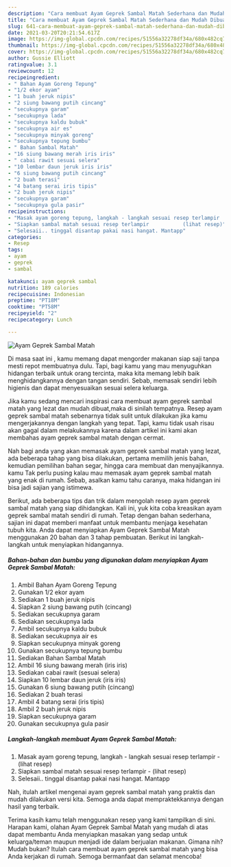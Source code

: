 ```yaml
---
description: "Cara membuat Ayam Geprek Sambal Matah Sederhana dan Mudah Dibuat"
title: "Cara membuat Ayam Geprek Sambal Matah Sederhana dan Mudah Dibuat"
slug: 641-cara-membuat-ayam-geprek-sambal-matah-sederhana-dan-mudah-dibuat
date: 2021-03-20T20:21:54.617Z
image: https://img-global.cpcdn.com/recipes/51556a32278df34a/680x482cq70/ayam-geprek-sambal-matah-foto-resep-utama.jpg
thumbnail: https://img-global.cpcdn.com/recipes/51556a32278df34a/680x482cq70/ayam-geprek-sambal-matah-foto-resep-utama.jpg
cover: https://img-global.cpcdn.com/recipes/51556a32278df34a/680x482cq70/ayam-geprek-sambal-matah-foto-resep-utama.jpg
author: Gussie Elliott
ratingvalue: 3.1
reviewcount: 12
recipeingredient:
- " Bahan Ayam Goreng Tepung"
- "1/2 ekor ayam"
- "1 buah jeruk nipis"
- "2 siung bawang putih cincang"
- "secukupnya garam"
- "secukupnya lada"
- "secukupnya kaldu bubuk"
- "secukupnya air es"
- "secukupnya minyak goreng"
- "secukupnya tepung bumbu"
- " Bahan Sambal Matah"
- "16 siung bawang merah iris iris"
- " cabai rawit sesuai selera"
- "10 lembar daun jeruk iris iris"
- "6 siung bawang putih cincang"
- "2 buah terasi"
- "4 batang serai iris tipis"
- "2 buah jeruk nipis"
- "secukupnya garam"
- "secukupnya gula pasir"
recipeinstructions:
- "Masak ayam goreng tepung, langkah - langkah sesuai resep terlampir           (lihat resep)"
- "Siapkan sambal matah sesuai resep terlampir           (lihat resep)"
- "Selesaii.. tinggal disantap pakai nasi hangat. Mantapp"
categories:
- Resep
tags:
- ayam
- geprek
- sambal

katakunci: ayam geprek sambal 
nutrition: 189 calories
recipecuisine: Indonesian
preptime: "PT18M"
cooktime: "PT58M"
recipeyield: "2"
recipecategory: Lunch

---
```



![Ayam Geprek Sambal Matah](https://img-global.cpcdn.com/recipes/51556a32278df34a/680x482cq70/ayam-geprek-sambal-matah-foto-resep-utama.jpg)

Di masa  saat ini , kamu memang dapat mengorder makanan siap saji tanpa mesti repot membuatnya dulu. Tapi, bagi kamu yang mau menyuguhkan hidangan terbaik untuk orang tercinta, maka kita memang lebih baik menghidangkannya dengan tangan sendiri. Sebab, memasak sendiri lebih higienis dan dapat menyesuaikan sesuai selera keluarga.

Jika kamu sedang mencari inspirasi cara membuat ayam geprek sambal matah yang lezat dan mudah dibuat,maka di sinilah tempatnya. Resep ayam geprek sambal matah  sebenarnya tidak sulit untuk dilakukan jika kamu mengerjakannya dengan langkah yang tepat. Tapi, kamu tidak usah risau akan gagal dalam melakukannya 
karena dalam artikel ini kami akan membahas ayam geprek sambal matah dengan cermat.  



Nah bagi anda yang akan memasak ayam geprek sambal matah yang lezat, ada beberapa tahap yang bisa dilakukan, pertama memilih jenis bahan, kemudian pemilihan bahan segar, hingga cara membuat dan menyajikannya. kamu Tak perlu pusing kalau mau memasak ayam geprek sambal matah yang enak di rumah. Sebab, asalkan kamu  tahu caranya, maka hidangan ini bisa jadi sajian yang istimewa.

Berikut, ada beberapa tips dan trik dalam mengolah resep ayam geprek sambal matah yang siap dihidangkan. Kali ini, yuk kita coba kreasikan ayam geprek sambal matah sendiri di rumah. Tetap dengan bahan sederhana, sajian ini dapat memberi manfaat untuk membantu menjaga kesehatan tubuh kita. Anda dapat menyiapkan Ayam Geprek Sambal Matah menggunakan 20 bahan dan 3 tahap pembuatan. Berikut ini langkah-langkah untuk menyiapkan hidangannya.

<!--inarticleads1-->

##### Bahan-bahan dan bumbu yang digunakan dalam menyiapkan Ayam Geprek Sambal Matah:

1. Ambil  Bahan Ayam Goreng Tepung
1. Gunakan 1/2 ekor ayam
1. Sediakan 1 buah jeruk nipis
1. Siapkan 2 siung bawang putih (cincang)
1. Sediakan secukupnya garam
1. Sediakan secukupnya lada
1. Ambil secukupnya kaldu bubuk
1. Sediakan secukupnya air es
1. Siapkan secukupnya minyak goreng
1. Gunakan secukupnya tepung bumbu
1. Sediakan  Bahan Sambal Matah
1. Ambil 16 siung bawang merah (iris iris)
1. Sediakan  cabai rawit (sesuai selera)
1. Siapkan 10 lembar daun jeruk (iris iris)
1. Gunakan 6 siung bawang putih (cincang)
1. Sediakan 2 buah terasi
1. Ambil 4 batang serai (iris tipis)
1. Ambil 2 buah jeruk nipis
1. Siapkan secukupnya garam
1. Gunakan secukupnya gula pasir




<!--inarticleads2-->

##### Langkah-langkah membuat Ayam Geprek Sambal Matah:

1. Masak ayam goreng tepung, langkah - langkah sesuai resep terlampir -           (lihat resep)
1. Siapkan sambal matah sesuai resep terlampir -           (lihat resep)
1. Selesaii.. tinggal disantap pakai nasi hangat. Mantapp




Nah, itulah artikel mengenai  ayam geprek sambal matah  yang praktis dan mudah dilakukan versi kita. Semoga anda dapat mempraktekkannya dengan hasil yang terbaik. 

Terima kasih kamu telah menggunakan resep yang kami tampilkan di sini. Harapan kami, olahan  Ayam Geprek Sambal Matah yang mudah di atas dapat membantu Anda menyiapkan masakan yang sedap untuk keluarga/teman maupun menjadi ide dalam berjualan makanan. Gimana nih? Mudah bukan? Itulah cara membuat ayam geprek sambal matah yang bisa Anda kerjakan di rumah. Semoga bermanfaat dan selamat mencoba!

